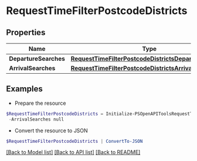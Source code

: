 # RequestTimeFilterPostcodeDistricts
## Properties

Name | Type | Description | Notes
------------ | ------------- | ------------- | -------------
**DepartureSearches** | [**RequestTimeFilterPostcodeDistrictsDepartureSearch[]**](RequestTimeFilterPostcodeDistrictsDepartureSearch.md) |  | [optional] 
**ArrivalSearches** | [**RequestTimeFilterPostcodeDistrictsArrivalSearch[]**](RequestTimeFilterPostcodeDistrictsArrivalSearch.md) |  | [optional] 

## Examples

- Prepare the resource
```powershell
$RequestTimeFilterPostcodeDistricts = Initialize-PSOpenAPIToolsRequestTimeFilterPostcodeDistricts  -DepartureSearches null `
 -ArrivalSearches null
```

- Convert the resource to JSON
```powershell
$RequestTimeFilterPostcodeDistricts | ConvertTo-JSON
```

[[Back to Model list]](../README.md#documentation-for-models) [[Back to API list]](../README.md#documentation-for-api-endpoints) [[Back to README]](../README.md)

